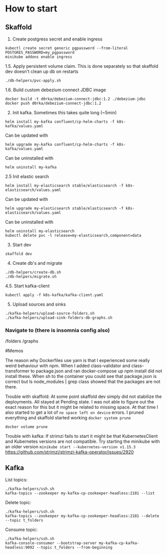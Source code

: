 # How to start

## Skaffold
1. Create postgress secret and enable ingress
```shell script
kubectl create secret generic pgpassword --from-literal POSTGRES_PASSWORD=my_pgpassword
minikube addons enable ingress
```

1.5. Apply persistent volume claim. This is done separately so that skaffold dev doesn't clean up db on restarts
```shell script
./db-helpers/pvc-apply.sh
```

1.6. Build custom debezium connect JDBC image
```shell script
docker build -t d0rka/debezium-connect-jdbc:1.2 ./debezium-jdbc
docker push d0rka/debezium-connect-jdbc:1.2
```

2. Init kafka. Sometimes this takes quite long (~5min)
```shell script
helm install my-kafka confluent/cp-helm-charts -f k8s-kafka/values.yaml
```
Can be updated with
```shell script
helm upgrade my-kafka confluent/cp-helm-charts -f k8s-kafka/values.yaml
```
Can be uninstalled with
```shell script
helm uninstall my-kafka
```

2.5 Init elastic search
```shell script
helm install my-elasticsearch stable/elasticsearch -f k8s-elasticsearch/values.yaml
```
Can be updated with
```shell script
helm upgrade my-elasticsearch stable/elasticsearch -f k8s-elasticsearch/values.yaml
```
Can be uninstalled with
```shell script
helm uninstall my-elasticsearch
kubectl delete pvc -l release=my-elasticsearch,component=data
```

3. Start dev
```shell script
skaffold dev
```

4. Create db's and migrate
```shell script
./db-helpers/create-db.sh
./db-helpers/migrate.sh
```

4.5. Start kafka-client
```shell script
kubectl apply -f k8s-kafka/kafka-client.yaml
```

5. Upload sources and sinks
```shell script
./kafka-helpers/upload-source-folders.sh
./kafka-helpers/upload-sink-folders-db-graphs.sh
```

### Navigate to (there is insomnia config also)

<minikube-ip>/folders
<minikube-ip>/graphs

#Memos

The reason why Dockerfiles use yarn is that I experienced some really weird behaviour with npm. When I added
class-validator and class-transformer to package.json and ran docker-compose up npm install did not install
these. When sh to the container you could see that package.json is correct but ls node_modules | grep class
showed that the packages are not there.

Trouble with skaffold: At some point skaffold dev simply did not stabilize the deployments. All stayed at Pending
state. I was not able to figure out the exact reason for this but it might be related to missing space. At 
that time I also started to get a lot of `no space left on device` errors. I pruned everything and skaffold started
working
`docker system prune`

`docker volume prune`

Trouble with kafka: If strimzi fails to start it might be that KubernetesClient and Kubernetes versions are not
compatible. Try starting the minikube with an older version `minikube start --kubernetes-version v1.15.3`
https://github.com/strimzi/strimzi-kafka-operator/issues/2920

## Kafka

List topics:
```shell script
./kafka-helpers/ssh.sh
kafka-topics --zookeeper my-kafka-cp-zookeeper-headless:2181 --list
```

Delete topic:
```shell script
./kafka-helpers/ssh.sh
kafka-topics --zookeeper my-kafka-cp-zookeeper-headless:2181 --delete --topic t_folders
```

Consume topic:
```shell script
./kafka-helpers/ssh.sh
kafka-console-consumer --bootstrap-server my-kafka-cp-kafka-headless:9092 --topic t_folders --from-beginning
```

